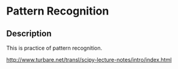 # Pattern Recognition

## Description

This is practice of pattern recognition.

<http://www.turbare.net/transl/scipy-lecture-notes/intro/index.html>

